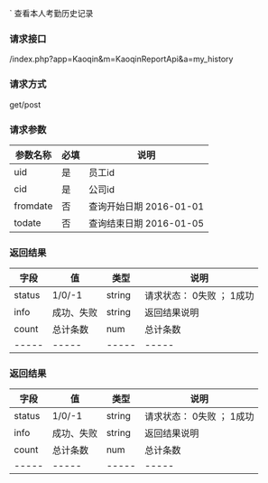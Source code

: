 ` 查看本人考勤历史记录
### **请求接口**
/index.php?app=Kaoqin&m=KaoqinReportApi&a=my_history

### **请求方式**
get/post

### **请求参数**

| 参数名称  |必填|     说明      |
|------|-----|------|
| uid | 是 |   员工id   |
| cid     | 是 |   公司id   |
| fromdate     | 否 |  查询开始日期  2016-01-01  |
| todate     | 否 |  查询结束日期  2016-01-05  |




### **返回结果**
|字段       |值             |类型    |说明           |
| --------- |--------      |--------|--------       |
|status     |1/0/-1 |string |请求状态：  0失败 ； 1成功   |
|info       |成功、失败        |string         |返回结果说明    |
|count       |总计条数       |num         |总计条数    |
|-----      |-----         |-----  |-----           |


### **返回结果**
|字段       |值             |类型    |说明           |
| --------- |--------      |--------|--------       |
|status     |1/0/-1 |string |请求状态：  0失败 ； 1成功   |
|info       |成功、失败        |string         |返回结果说明    |
|count       |总计条数       |num         |总计条数    |
|-----      |-----         |-----  |-----           |